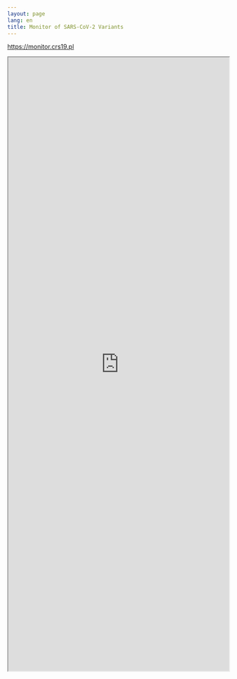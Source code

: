 ```yaml
---
layout: page
lang: en
title: Monitor of SARS-CoV-2 Variants 
---
```


<a href="https://monitor.crs19.pl/" class="button big">https://monitor.crs19.pl</a>

<div class="u12" style="position: relative; padding-bottom: 100em;">
    <iframe style="width:100%; height: 100%; position: absolute;" src="https://monitor.crs19.pl/"></iframe>
</div>
